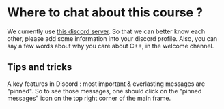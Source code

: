 
# Where to chat about this course ?

We currently use [this discord server](https://discord.gg/MycuXgV3). So that we can better know each other, please add some information into your discord profile. Also, you can say a few words about why you care about C++, in the welcome channel. 

## Tips and tricks

A key features in Discord : most important & everlasting messages are "pinned". So to see those messages, one should click on the "pinned messages" icon on the top right corner of the main frame.